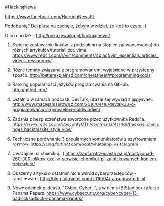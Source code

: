 #HackingNews

https://www.facebook.com/HackingNewsPL

Podoba się? Daj plusa na zachętę, żebym wiedział, że ktoś to czyta. :)

O co chodzi? - http://pokazywarka.pl/hackingnews/


1. Świetne zestawienie linków (z podziałem na stopień zaawansowania) do różnych artykułów/tutoriali dot. vima.
https://www.reddit.com/r/vim/comments/4dlacf/vim_essentials_articles_videos_ressources/

2. Różne tematy związane z programowaniem, wyjaśnione w przystępny sposób. 
http://betterexplained.com/cheatsheet/#programming-tools

3. Ranking popularności języków programowania na GitHub.
http://githut.info/

4. Ostatnio w ramach podcastu DevTalk, ukazał się wywiad z @gynvael.
http://www.maciejaniserowicz.com/2016/04/18/devtalk33-o-programowaniu-z-gynvaelem-coldwindem/

5. Zadania z bezpieczeństwa stworzone przez użytkownika Reddita.
https://www.reddit.com/r/securityCTF/comments/4e14dr/hackme_challenges_hackthissite_style_vibe/

6. Techniczne porównanie 3 popularnych komunikatorów z szyfrowaniem rozmów.
https://blog.fortinet.com/post/whatsapp-vs-telegram

7. Uważajcie na chomikuj. :)
https://zaufanatrzeciastrona.pl/post/ponad-260-000-plikow-exe-w-serwisie-chomikuj-pl-zainfekowanych-koniem-trojanskim/

8. Obszerny artykuł o ostatnim hicie wśród cyberprzestępców - ransomware.
http://blog.talosintel.com/2016/04/ransomware.html

9. Nowy odcinek podcastu "Cyber, Cyber...", a w nim o (B|S)adlock i aferze Panama Papers.
https://www.cybsecurity.org/cyber-cyber-13-badlocksadlock-i-panama-papers/




